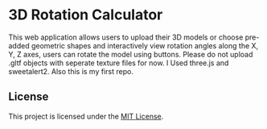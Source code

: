# 3D Rotation Calculator

This web application allows users to upload their 3D models or choose pre-added geometric shapes and interactively view rotation angles along the X, Y, Z axes, users can rotate the model using buttons. Please do not upload .gltf objects with seperate texture files for now. I Used three.js and sweetalert2. Also this is my first repo.

## License

This project is licensed under the [MIT License](https://opensource.org/licenses/MIT).
